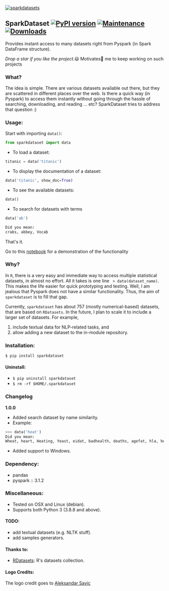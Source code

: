 <a href="https://ibb.co/Lgpwxmq"><img src="https://i.ibb.co/t2CfqgN/sparkdatasets.png" alt="sparkdatasets" class="Center" border="0"></a>

## SparkDataset  [![PyPI version](https://badge.fury.io/py/sparkdataset.svg)](https://badge.fury.io/py/sparkdataset)  [![Maintenance](https://img.shields.io/badge/Maintained%3F-yes-green.svg)](https://GitHub.com/Spratiher9/SparkDataset/graphs/commit-activity) [![Downloads](https://static.pepy.tech/personalized-badge/sparkdataset?period=total&units=international_system&left_color=grey&right_color=brightgreen&left_text=PYPI%20Downloads)](https://pepy.tech/project/sparkdataset)


Provides instant access to many datasets right from Pyspark (in Spark DataFrame structure).

*Drop a star if you like the project*.😃 Motivates💪 me to keep working on such projects

### What?

The idea is simple. There are various datasets available out there, but they are scattered in different places over the web.
Is there a quick way (in Pyspark) to access them instantly without going through the hassle of searching, downloading, and reading ... etc?
SparkDataset tries to address that question :)


### Usage:  

Start with importing `data()`:
```python
from sparkdataset import data
```
- To load a dataset:
```python
titanic = data('titanic')
```
- To display the documentation of a dataset:
```python
data('titanic', show_doc=True)
```
- To see the available datasets:
```python
data()
```
- To search for datasets with terms
```python
data('ab')

Did you mean:
crabs, abbey, Vocab
```

That's it.

Go to this [notebook](./how_to_use/sparkdataset.ipynb) for a demonstration of the functionality

### Why?

In `R`, there is a very easy and immediate way to access multiple statistical datasets,
in almost no effort. All it takes is one line ` > data(dataset_name)`.
This makes the life easier for quick prototyping and testing.
Well, I am jealous that Pyspark does not have a similar functionality.
Thus, the aim of `sparkdataset` is to fill that gap.

Currently, `sparkdataset` has about 757 (mostly numerical-based) datasets, that are based on `RDatasets`.
In the future, I plan to scale it to include a larger set of datasets.
For example,
1) include textual data for NLP-related tasks, and
2) allow adding a new dataset to the in-module repository.


### Installation:

`$ pip install sparkdataset`

#### Uninstall:

- `$ pip uninstall sparkdataset`
- `$ rm -rf $HOME/.sparkdataset`

### Changelog

**1.0.0**

- Added search dataset by name similarity.
- Example:

```python
>>> data('heat')
Did you mean:
Wheat, heart, Heating, Yeast, eidat, badhealth, deaths, agefat, hla, heptathlon, azt
```

- Added support to Windows.

### Dependency:
- pandas
- pyspark :: 3.1.2

### Miscellaneous:

- Tested on OSX and Linux (debian).
- Supports both Python 3 (3.8.8 and above).


#### TODO:
- add textual datasets (e.g. NLTK stuff).
- add samples generators.


#### Thanks to:

- [RDatasets](https://github.com/vincentarelbundock/Rdatasets): R's datasets collection.  

#### Logo Credits:

The logo credit goes to [Aleksandar Savic](https://dribbble.com/shots/14951213-Cloud-sketch)
